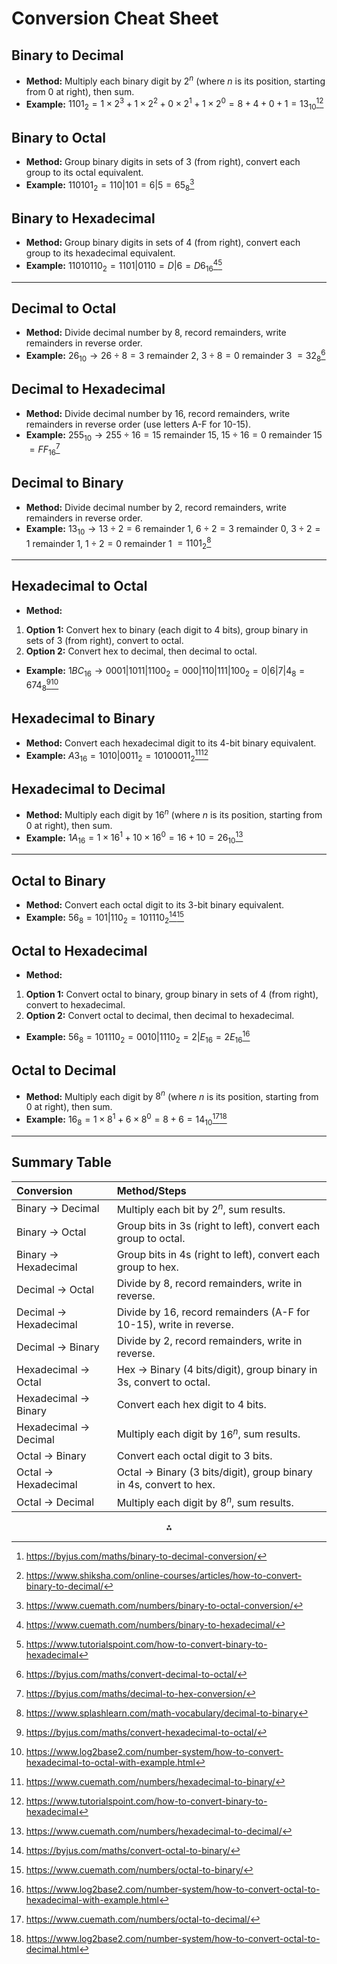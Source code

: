 # Conversion Cheat Sheet

## Binary to Decimal

- **Method:** Multiply each binary digit by $2^n$ (where $n$ is its position, starting from 0 at right), then sum.
- **Example:**
$1101_2 = 1 \times 2^3 + 1 \times 2^2 + 0 \times 2^1 + 1 \times 2^0 = 8 + 4 + 0 + 1 = 13_{10}$[^1][^13]

## Binary to Octal

- **Method:** Group binary digits in sets of 3 (from right), convert each group to its octal equivalent.
- **Example:**
$110101_2 = 110|101 = 6|5 = 65_8$[^14]

## Binary to Hexadecimal

- **Method:** Group binary digits in sets of 4 (from right), convert each group to its hexadecimal equivalent.
- **Example:**
$11010110_2 = 1101|0110 = D|6 = D6_{16}$[^3][^15]

---

## Decimal to Octal

- **Method:** Divide decimal number by 8, record remainders, write remainders in reverse order.
- **Example:**
$26_{10} \rightarrow 26 \div 8 = 3$ remainder $2$, $3 \div 8 = 0$ remainder $3$
$= 32_8$[^4]

## Decimal to Hexadecimal

- **Method:** Divide decimal number by 16, record remainders, write remainders in reverse order (use letters A-F for 10-15).
- **Example:**
$255_{10} \rightarrow 255 \div 16 = 15$ remainder $15$, $15 \div 16 = 0$ remainder $15$
$= FF_{16}$[^16]

## Decimal to Binary

- **Method:** Divide decimal number by 2, record remainders, write remainders in reverse order.
- **Example:**
$13_{10} \rightarrow 13 \div 2 = 6$ remainder $1$, $6 \div 2 = 3$ remainder $0$, $3 \div 2 = 1$ remainder $1$, $1 \div 2 = 0$ remainder $1$
$= 1101_2$[^6]

---

## Hexadecimal to Octal

- **Method:**

1. **Option 1:** Convert hex to binary (each digit to 4 bits), group binary in sets of 3 (from right), convert to octal.
2. **Option 2:** Convert hex to decimal, then decimal to octal.

- **Example:**
$1BC_{16} \rightarrow 0001|1011|1100_2 = 000|110|111|100_2 = 0|6|7|4_8 = 674_8$[^7][^17]

## Hexadecimal to Binary

- **Method:** Convert each hexadecimal digit to its 4-bit binary equivalent.
- **Example:**
$A3_{16} = 1010|0011_2 = 10100011_2$[^8][^15]

## Hexadecimal to Decimal

- **Method:** Multiply each digit by $16^n$ (where $n$ is its position, starting from 0 at right), then sum.
- **Example:**
$1A_{16} = 1 \times 16^1 + 10 \times 16^0 = 16 + 10 = 26_{10}$[^9]

---

## Octal to Binary

- **Method:** Convert each octal digit to its 3-bit binary equivalent.
- **Example:**
$56_8 = 101|110_2 = 101110_2$[^10][^18]

## Octal to Hexadecimal

- **Method:**

1. **Option 1:** Convert octal to binary, group binary in sets of 4 (from right), convert to hexadecimal.
2. **Option 2:** Convert octal to decimal, then decimal to hexadecimal.

- **Example:**
$56_8 = 101110_2 = 0010|1110_2 = 2|E_{16} = 2E_{16}$[^12]

## Octal to Decimal

- **Method:** Multiply each digit by $8^n$ (where $n$ is its position, starting from 0 at right), then sum.
- **Example:**
$16_8 = 1 \times 8^1 + 6 \times 8^0 = 8 + 6 = 14_{10}$[^11][^19]

---

## Summary Table

| Conversion | Method/Steps |
| :-- | :-- |
| Binary → Decimal | Multiply each bit by $2^n$, sum results. |
| Binary → Octal | Group bits in 3s (right to left), convert each group to octal. |
| Binary → Hexadecimal | Group bits in 4s (right to left), convert each group to hex. |
| Decimal → Octal | Divide by 8, record remainders, write in reverse. |
| Decimal → Hexadecimal | Divide by 16, record remainders (A-F for 10-15), write in reverse. |
| Decimal → Binary | Divide by 2, record remainders, write in reverse. |
| Hexadecimal → Octal | Hex → Binary (4 bits/digit), group binary in 3s, convert to octal. |
| Hexadecimal → Binary | Convert each hex digit to 4 bits. |
| Hexadecimal → Decimal | Multiply each digit by $16^n$, sum results. |
| Octal → Binary | Convert each octal digit to 3 bits. |
| Octal → Hexadecimal | Octal → Binary (3 bits/digit), group binary in 4s, convert to hex. |
| Octal → Decimal | Multiply each digit by $8^n$, sum results. |

<div style="text-align: center">⁂</div>

[^1]: <https://byjus.com/maths/binary-to-decimal-conversion/>


[^3]: <https://www.cuemath.com/numbers/binary-to-hexadecimal/>

[^4]: <https://byjus.com/maths/convert-decimal-to-octal/>


[^6]: <https://www.splashlearn.com/math-vocabulary/decimal-to-binary>

[^7]: <https://byjus.com/maths/convert-hexadecimal-to-octal/>

[^8]: <https://www.cuemath.com/numbers/hexadecimal-to-binary/>

[^9]: <https://www.cuemath.com/numbers/hexadecimal-to-decimal/>

[^10]: <https://byjus.com/maths/convert-octal-to-binary/>

[^11]: <https://www.cuemath.com/numbers/octal-to-decimal/>

[^12]: <https://www.log2base2.com/number-system/how-to-convert-octal-to-hexadecimal-with-example.html>

[^13]: <https://www.shiksha.com/online-courses/articles/how-to-convert-binary-to-decimal/>

[^14]: <https://www.cuemath.com/numbers/binary-to-octal-conversion/>

[^15]: <https://www.tutorialspoint.com/how-to-convert-binary-to-hexadecimal>

[^16]: <https://byjus.com/maths/decimal-to-hex-conversion/>

[^17]: <https://www.log2base2.com/number-system/how-to-convert-hexadecimal-to-octal-with-example.html>

[^18]: <https://www.cuemath.com/numbers/octal-to-binary/>

[^19]: <https://www.log2base2.com/number-system/how-to-convert-octal-to-decimal.html>



















